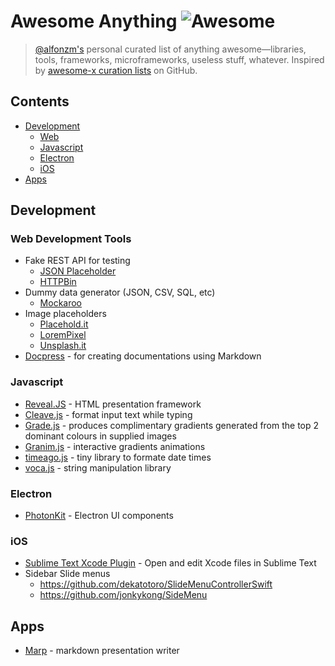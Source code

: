 # Awesome Anything ![Awesome](https://cdn.rawgit.com/sindresorhus/awesome/d7305f38d29fed78fa85652e3a63e154dd8e8829/media/badge.svg)

> [@alfonzm's](http://github.com/AlfonzM) personal curated list of anything awesome—libraries, tools, frameworks, microframeworks, useless stuff, whatever. Inspired by [awesome-x curation lists](https://github.com/sindresorhus/awesome) on GitHub.

## Contents

- [Development](development)
    - [Web](web-development-tools)
    - [Javascript](javascript)
    - [Electron](electron)
    - [iOS](ios)
- [Apps](apps)

## Development

### Web Development Tools
- Fake REST API for testing
	- [JSON Placeholder](http://jsonplaceholder.typicode.com)
	- [HTTPBin](http://httpbin.org)
- Dummy data generator (JSON, CSV, SQL, etc)
	- [Mockaroo](https://www.mockaroo.com)
- Image placeholders
	- [Placehold.it](http://www.placehold.it)
	- [LoremPixel](http://lorempixel.com)
	- [Unsplash.it](https://unsplash.it)
- [Docpress](https://github.com/docpress/docpress) - for creating documentations using Markdown

### Javascript
- [Reveal.JS](https://github.com/hakimel/reveal.js) - HTML presentation framework
- [Cleave.js](http://nosir.github.io/cleave.js/) - format input text while typing
- [Grade.js](http://benhowdle.im/grade/) - produces complimentary gradients generated from the top 2 dominant colours in supplied images
- [Granim.js](https://sarcadass.github.io/granim.js/index.html) - interactive gradients animations
- [timeago.js](https://github.com/hustcc/timeago.js) - tiny library to formate date times
- [voca.js](https://vocajs.com) - string manipulation library

### Electron
- [PhotonKit](http://photonkit.com) - Electron UI components

### iOS
- [Sublime Text Xcode Plugin](https://github.com/ryanmeisters/Xcode-Plugin-Open-Sublime-Text) - Open and edit Xcode files in Sublime Text
- Sidebar Slide menus
	- https://github.com/dekatotoro/SlideMenuControllerSwift
	- https://github.com/jonkykong/SideMenu

## Apps
- [Marp](https://github.com/yhatt/marp) - markdown presentation writer

